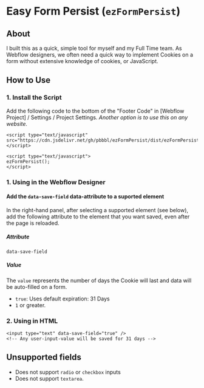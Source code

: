 # Easy Form Persist (`ezFormPersist`)
## About
I built this as a quick, simple tool for myself and my Full Time team.
As Webflow designers, we often need a quick way to implement Cookies on a form without extensive knowledge of cookies, or JavaScript.
## How to Use

### 1. Install the Script
Add the following code to the bottom of the "Footer Code" in [Webflow Project] / Settings / Project Settings.
*Another option is to use this on any website.*
```
<script type="text/javascript" src="https://cdn.jsdelivr.net/gh/pbbbl/ezFormPersist/dist/ezFormPersist.js"></script>

<script type="text/javascript">
ezFormPersist();
</script>
```
### 1. Using in the Webflow Designer
#### Add the `data-save-field` data-attribute to a suported element
In the right-hand panel, after selecting a supported element (see below), add the following attribute to the element that you want saved, even after the page is reloaded.

##### Attribute
```
data-save-field
```
##### Value
The `value` represents the number of days the Cookie will last and data will be auto-filled on a form.
- `true`: Uses default expiration: 31 Days
- `1` or greater.
### 2. Using in HTML
````
<input type="text" data-save-field="true" />
<!-- Any user-input-value will be saved for 31 days -->
````
## Unsupported fields
- Does not support `radio` or `checkbox` inputs
- Does not support `textarea`.